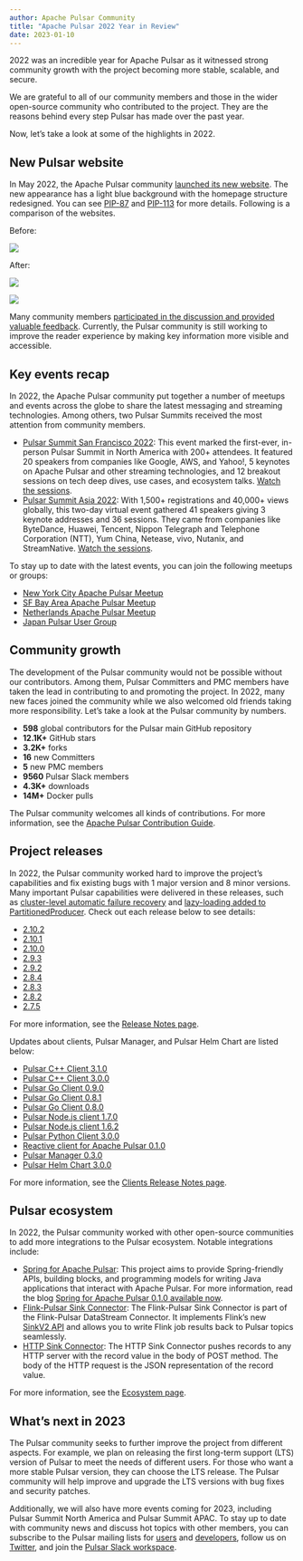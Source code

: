 ```yaml
---
author: Apache Pulsar Community
title: "Apache Pulsar 2022 Year in Review"
date: 2023-01-10
---
```


2022 was an incredible year for Apache Pulsar as it witnessed strong community growth with the project becoming more stable, scalable, and secure.

We are grateful to all of our community members and those in the wider open-source community who contributed to the project. They are the reasons behind every step Pulsar has made over the past year.

<!--truncate-->

Now, let’s take a look at some of the highlights in 2022.

## New Pulsar website

In May 2022, the Apache Pulsar community [launched its new website](https://lists.apache.org/thread/7nx3rm3cmpbw0ws1b62k17935xgyw2tj). The new appearance has a light blue background with the homepage structure redesigned. You can see [PIP-87](https://github.com/apache/pulsar/issues/12637) and [PIP-113](https://github.com/apache/pulsar/issues/13235) for more details. Following is a comparison of the websites.

Before:

![](/img/pulsar-website-before.png)

After:

![](/img/pulsar-new-website-after-1.png)

![](/img/pulsar-new-website-after-2.png)

Many community members [participated in the discussion and provided valuable feedback](https://github.com/apache/pulsar/issues/15538#issuecomment-1125602899). Currently, the Pulsar community is still working to improve the reader experience by making key information more visible and accessible.

## Key events recap

In 2022, the Apache Pulsar community put together a number of meetups and events across the globe to share the latest messaging and streaming technologies. Among others, two Pulsar Summits received the most attention from community members.

- [Pulsar Summit San Francisco 2022](https://streamnative.io/blog/community/2022-08-25-pulsar-summit-sf-2022-community-event-recap/): This event marked the first-ever, in-person Pulsar Summit in North America with 200+ attendees. It featured 20 speakers from companies like Google, AWS, and Yahoo!, 5 keynotes on Apache Pulsar and other streaming technologies, and 12 breakout sessions on tech deep dives, use cases, and ecosystem talks. [Watch the sessions](https://streamnative.io/pulsar-summit-on-demand/).
- [Pulsar Summit Asia 2022](pathname:///blog/2022/12/01/pulsar-summit-asia-2022-recap/): With 1,500+ registrations and 40,000+ views globally, this two-day virtual event gathered 41 speakers giving 3 keynote addresses and 36 sessions. They came from companies like ByteDance, Huawei, Tencent, Nippon Telegraph and Telephone Corporation (NTT), Yum China, Netease, vivo, Nutanix, and StreamNative. [Watch the sessions](https://www.youtube.com/playlist?list=PLqRma1oIkcWgeNb3kgzqFyg5sywH8S4yy).

To stay up to date with the latest events, you can join the following meetups or groups:

- [New York City Apache Pulsar Meetup](https://www.meetup.com/new-york-city-apache-pulsar-meetup/)
- [SF Bay Area Apache Pulsar Meetup](https://www.meetup.com/sf-bay-area-apache-pulsar-meetup/)
- [Netherlands Apache Pulsar Meetup](https://www.meetup.com/netherlands-apache-pulsar-meetup/)
- [Japan Pulsar User Group](https://japan-pulsar-user-group.connpass.com/)

## Community growth

The development of the Pulsar community would not be possible without our contributors. Among them, Pulsar Committers and PMC members have taken the lead in contributing to and promoting the project. In 2022, many new faces joined the community while we also welcomed old friends taking more responsibility. Let’s take a look at the Pulsar community by numbers.

- **598** global contributors for the Pulsar main GitHub repository
- **12.1K+** GitHub stars
- **3.2K+** forks
- **16** new Committers
- **5** new PMC members
- **9560** Pulsar Slack members
- **4.3K+** downloads
- **14M+** Docker pulls

The Pulsar community welcomes all kinds of contributions. For more information, see the [Apache Pulsar Contribution Guide](pathname:///contribute/).

## Project releases

In 2022, the Pulsar community worked hard to improve the project’s capabilities and fix existing bugs with 1 major version and 8 minor versions. Many important Pulsar capabilities were delivered in these releases, such as [cluster-level automatic failure recovery](https://github.com/apache/pulsar/pull/13316) and [lazy-loading added to PartitionedProducer](https://github.com/apache/pulsar/pull/10279). Check out each release below to see details:

- [2.10.2](https://github.com/apache/pulsar/releases/tag/v2.10.2)
- [2.10.1](https://github.com/apache/pulsar/releases/tag/v2.10.1)
- [2.10.0](https://github.com/apache/pulsar/releases/tag/v2.10.0)
- [2.9.3](https://github.com/apache/pulsar/releases/tag/v2.9.3)
- [2.9.2](https://github.com/apache/pulsar/releases/tag/v2.9.2)
- [2.8.4](https://github.com/apache/pulsar/releases/tag/v2.8.4)
- [2.8.3](https://github.com/apache/pulsar/releases/tag/v2.8.3)
- [2.8.2](https://github.com/apache/pulsar/releases/tag/v2.8.2)
- [2.7.5](https://github.com/apache/pulsar/releases/tag/v2.7.5)

For more information, see the [Release Notes page](pathname:///release-notes/).

Updates about clients, Pulsar Manager, and Pulsar Helm Chart are listed below:

- [Pulsar C++ Client 3.1.0](https://github.com/apache/pulsar-client-cpp/releases/tag/v3.1.0)
- [Pulsar C++ Client 3.0.0](https://github.com/apache/pulsar-client-cpp/releases/tag/v3.0.0)
- [Pulsar Go Client 0.9.0](https://github.com/apache/pulsar-client-go/releases/tag/v0.9.0)
- [Pulsar Go Client 0.8.1](https://github.com/apache/pulsar-client-go/releases/tag/v0.8.1)
- [Pulsar Go Client 0.8.0](https://github.com/apache/pulsar-client-go/releases/tag/v0.8.0)
- [Pulsar Node.js client 1.7.0](https://github.com/apache/pulsar-client-node/releases/tag/v1.7.0)
- [Pulsar Node.js client 1.6.2](https://github.com/apache/pulsar-client-node/releases/tag/v1.6.2)
- [Pulsar Python Client 3.0.0](https://github.com/apache/pulsar-client-python/releases/tag/v3.0.0)
- [Reactive client for Apache Pulsar 0.1.0](https://github.com/apache/pulsar-client-reactive/releases/tag/v0.1.0)
- [Pulsar Manager 0.3.0](https://github.com/apache/pulsar-manager/releases/tag/v0.3.0)
- [Pulsar Helm Chart 3.0.0](https://github.com/apache/pulsar-helm-chart/releases/tag/pulsar-3.0.0)

For more information, see the [Clients Release Notes page](pathname:///release-notes/clients/).

## Pulsar ecosystem

In 2022, the Pulsar community worked with other open-source communities to add more integrations to the Pulsar ecosystem. Notable integrations include:

- [Spring for Apache Pulsar](https://spring.io/blog/2022/09/20/spring-for-apache-pulsar-0-1-0-m1-is-now-available): This project aims to provide Spring-friendly APIs, building blocks, and programming models for writing Java applications that interact with Apache Pulsar. For more information, read the blog [Spring for Apache Pulsar 0.1.0 available now](https://spring.io/blog/2022/12/15/spring-for-apache-pulsar-0-1-0-available-now).
- [Flink-Pulsar Sink Connector](https://nightlies.apache.org/flink/flink-docs-master/docs/connectors/datastream/pulsar/#pulsar-sink): The Flink-Pulsar Sink Connector is part of the Flink-Pulsar DataStream Connector. It implements Flink’s new [SinkV2 API](https://cwiki.apache.org/confluence/display/FLINK/FLIP-177%3A+Extend+Sink+API) and allows you to write Flink job results back to Pulsar topics seamlessly.
- [HTTP Sink Connector](https://github.com/apache/pulsar/issues/17719): The HTTP Sink Connector pushes records to any HTTP server with the record value in the body of POST method. The body of the HTTP request is the JSON representation of the record value.

For more information, see the [Ecosystem page](pathname:///ecosystem/).

## What’s next in 2023

The Pulsar community seeks to further improve the project from different aspects. For example, we plan on releasing the first long-term support (LTS) version of Pulsar to meet the needs of different users. For those who want a more stable Pulsar version, they can choose the LTS release. The Pulsar community will help improve and upgrade the LTS versions with bug fixes and security patches.

Additionally, we will also have more events coming for 2023, including Pulsar Summit North America and Pulsar Summit APAC. To stay up to date with community news and discuss hot topics with other members, you can subscribe to the Pulsar mailing lists for [users](mailto:users-subscribe@pulsar.apache.org) and [developers](mailto:dev-subscribe@pulsar.apache.org), follow us on [Twitter](https://twitter.com/apache_pulsar), and join the [Pulsar Slack workspace](https://communityinviter.com/apps/apache-pulsar/apache-pulsar).